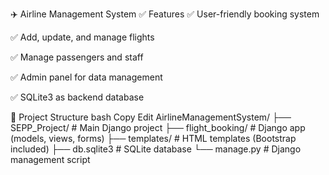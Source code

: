 ✈️ Airline Management System
✅ Features
✅ User-friendly booking system

✅ Add, update, and manage flights

✅ Manage passengers and staff

✅ Admin panel for data management

✅ SQLite3 as backend database

📁 Project Structure
bash
Copy
Edit
AirlineManagementSystem/
├── SEPP_Project/         # Main Django project
├── flight_booking/       # Django app (models, views, forms)
├── templates/            # HTML templates (Bootstrap included)
├── db.sqlite3            # SQLite database
└── manage.py             # Django management script
